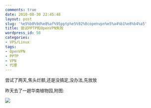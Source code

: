```yaml
---
comments: true
date: 2010-08-30 22:45:48
layout: post
slug: '%e5%b0%9d%e8%af%95pptp%e5%92%8copenvpn%e5%a4%b1%e8%b4%a5'
title: 尝试PPTP和OpenVPN失败
wordpress_id: 58
categories:
- VPS/Linux
tags:
- OpenVPN
- PPTP
- VPN
- 代理
---
```


尝试了两天,焦头烂额,还是没搞定,没办法,先放放

昨天去了一趟华南植物园,附图:

[![](http://myblog.sunfarms.net/wp-content/uploads/2010/08/DSCF0189-300x225.jpg)](http://myblog.sunfarms.net/wp-content/uploads/2010/08/DSCF0189.jpg)
